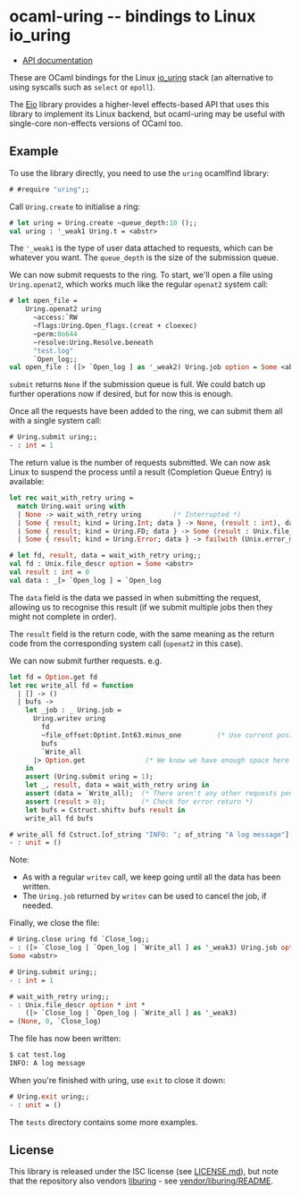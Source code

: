 # ocaml-uring -- bindings to Linux io_uring

* [API documentation](https://ocaml-multicore.github.io/ocaml-uring/uring/index.html)

These are OCaml bindings for the Linux [io_uring][liburing] stack
(an alternative to using syscalls such as `select` or `epoll`).

The [Eio][] library provides a higher-level effects-based API
that uses this library to implement its Linux backend,
but ocaml-uring may be useful with single-core non-effects versions of OCaml too.

## Example

To use the library directly, you need to use the `uring` ocamlfind library:

```ocaml
# #require "uring";;
```

Call `Uring.create` to initialise a ring:

```ocaml
# let uring = Uring.create ~queue_depth:10 ();;
val uring : '_weak1 Uring.t = <abstr>
```

The `'_weak1` is the type of user data attached to requests, which can be whatever you want.
The `queue_depth` is the size of the submission queue.

We can now submit requests to the ring.
To start, we'll open a file using `Uring.openat2`, which works much like the regular `openat2` system call:

```ocaml
# let open_file =
    Uring.openat2 uring
      ~access:`RW
      ~flags:Uring.Open_flags.(creat + cloexec)
      ~perm:0o644
      ~resolve:Uring.Resolve.beneath
      "test.log"
      `Open_log;;
val open_file : ([> `Open_log ] as '_weak2) Uring.job option = Some <abstr>
```

`submit` returns `None` if the submission queue is full.
We could batch up further operations now if desired, but for now this is enough.

Once all the requests have been added to the ring, we can submit them all with a single system call:

```ocaml
# Uring.submit uring;;
- : int = 1
```

The return value is the number of requests submitted.
We can now ask Linux to suspend the process until a result (Completion Queue Entry) is available:

```ocaml
let rec wait_with_retry uring =
  match Uring.wait uring with
  | None -> wait_with_retry uring        (* Interrupted *)
  | Some { result; kind = Uring.Int; data } -> None, (result : int), data
  | Some { result; kind = Uring.FD; data } -> Some (result : Unix.file_descr), 0, data
  | Some { result; kind = Uring.Error; data } -> failwith (Unix.error_message result)
```

<!-- $MDX non-deterministic=output -->
```ocaml
# let fd, result, data = wait_with_retry uring;;
val fd : Unix.file_descr option = Some <abstr>
val result : int = 0
val data : _[> `Open_log ] = `Open_log
```

The `data` field is the data we passed in when submitting the request, allowing us to recognise this result
(if we submit multiple jobs then they might not complete in order).

The `result` field is the return code,
with the same meaning as the return code from the corresponding system call (`openat2` in this case).

We can now submit further requests. e.g.

```ocaml
let fd = Option.get fd
let rec write_all fd = function
  | [] -> ()
  | bufs ->
    let _job : _ Uring.job =
      Uring.writev uring
        fd
        ~file_offset:Optint.Int63.minus_one         (* Use current position *)
        bufs
        `Write_all
      |> Option.get               (* We know we have enough space here *)
    in
    assert (Uring.submit uring = 1);
    let _, result, data = wait_with_retry uring in
    assert (data = `Write_all);  (* There aren't any other requests pending *)
    assert (result > 0);         (* Check for error return *)
    let bufs = Cstruct.shiftv bufs result in
    write_all fd bufs
```

```ocaml
# write_all fd Cstruct.[of_string "INFO: "; of_string "A log message"];;
- : unit = ()
```

Note:
- As with a regular `writev` call, we keep going until all the data has been written.
- The `Uring.job` returned by `writev` can be used to cancel the job, if needed.

Finally, we close the file:

```ocaml
# Uring.close uring fd `Close_log;;
- : ([> `Close_log | `Open_log | `Write_all ] as '_weak3) Uring.job option =
Some <abstr>

# Uring.submit uring;;
- : int = 1

# wait_with_retry uring;;
- : Unix.file_descr option * int *
    ([> `Close_log | `Open_log | `Write_all ] as '_weak3)
= (None, 0, `Close_log)
```

The file has now been written:

```sh
$ cat test.log
INFO: A log message
```

When you're finished with uring, use `exit` to close it down:

```ocaml
# Uring.exit uring;;
- : unit = ()
```

The `tests` directory contains some more examples.

## License

This library is released under the ISC license (see [LICENSE.md](./LICENSE.md)),
but note that the repository also vendors [liburing][] -
see [vendor/liburing/README](./vendor/liburing/README).

[liburing]: https://github.com/axboe/liburing
[Eio]: https://github.com/ocaml-multicore/eio
